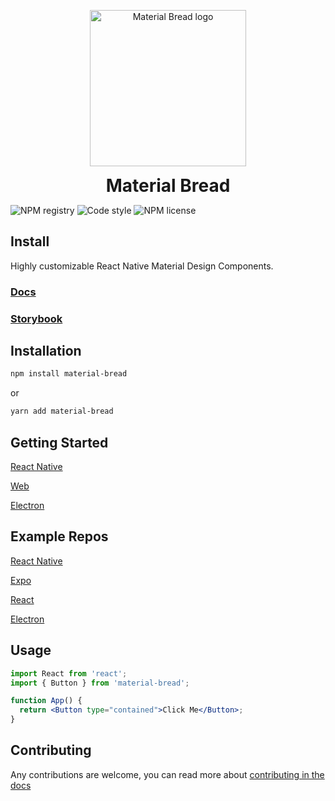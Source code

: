 <p align="center">
  <img width="250" src="https://raw.githubusercontent.com/codypearce/material-bread/master/docs/src/assets/logo-shadow.svg" alt="Material Bread logo" align="center">
</p>
<h1 align="center" style="margin: 0px">Material Bread</h1>

![NPM registry](https://img.shields.io/npm/v/material-bread.svg?style=for-the-badge) ![Code style](https://img.shields.io/badge/code_style-prettier-ff69b4.svg?style=for-the-badge) ![NPM license](https://img.shields.io/badge/license-mit-red.svg?style=for-the-badge)

## Install

Highly customizable React Native Material Design Components.

### [Docs](http://material-bread.org)

### [Storybook](https://codypearce.github.io/material-bread/)

## Installation

```sh
npm install material-bread
```

or

```sh
yarn add material-bread
```

## Getting Started

[React Native](http://material-bread.org/getting-started/react-native)

[Web](http://material-bread.org/getting-started/web)

[Electron](http://material-bread.org/getting-started/electron)

## Example Repos

[React Native](https://github.com/codypearce/material-bread-rn-example)

[Expo](https://github.com/codypearce/material-bread-expo-example)

[React](https://github.com/codypearce/material-bread-react-example)

[Electron](https://github.com/codypearce/material-bread-electron-example)

## Usage

```jsx
import React from 'react';
import { Button } from 'material-bread';

function App() {
  return <Button type="contained">Click Me</Button>;
}
```

## Contributing

Any contributions are welcome, you can read more about [contributing in the docs](http://material-bread.org/contributing/library)
